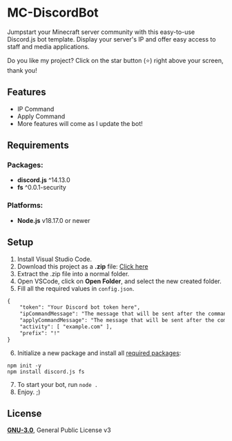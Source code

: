 # MC-DiscordBot

Jumpstart your Minecraft server community with this easy-to-use Discord.js bot template.
Display your server's IP and offer easy access to staff and media applications.

Do you like my project? Click on the star button (⭐️) right above your screen, thank you!

## Features
- IP Command
- Apply Command
- More features will come as I update the bot!

## Requirements
### Packages:
- **discord.js** ^14.13.0
- **fs** ^0.0.1-security
### Platforms:
- **Node.js** v18.17.0 or newer

## Setup
1. Install Visual Studio Code.
2. Download this project as a **.zip** file: [Click here](https://github.com/Gudlin4/MC-Discord-Bot/archive/refs/heads/main.zip)
3. Extract the .zip file into a normal folder.
4. Open VSCode, click on **Open Folder**, and select the new created folder.
5. Fill all the required values in `config.json`.

```apache
{
    "token": "Your Discord bot token here",
    "ipCommandMessage": "The message that will be sent after the command ip is executed.",
    "applyCommandMessage": "The message that will be sent after the command apply is executed.",
    "activity": [ "example.com" ],
    "prefix": "!"
}
```

6. Initialize a new package and install all [required packages](#packages):

```
npm init -y
npm install discord.js fs
```

7. To start your bot, run `node .`
8. Enjoy. ;)

## License
[**GNU-3.0**](./LICENSE), General Public License v3
